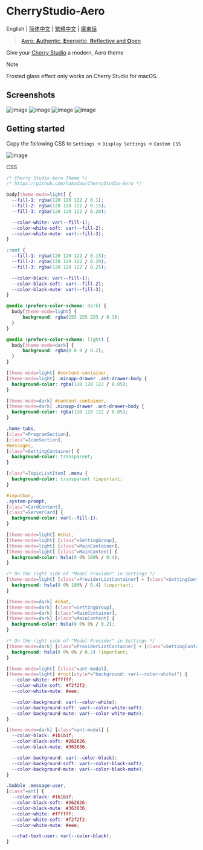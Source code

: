 # CherryStudio-Aero

English | [简体中文](README-cmn_CN.md) | [繁體中文](README-cmn_TW.md) | [廣東話](README-jyut.md)

> [Aero: **A**uthentic, **E**nergetic, **R**eflective and **O**pen](https://en.wikipedia.org/wiki/Windows_Aero)

Give your [Cherry Studio](https://github.com/CherryHQ/cherry-studio) a modern, Aero theme

> [!NOTE]
> Frosted glass effect only works on Cherry Studio for macOS.

## Screenshots

![image](https://github.com/user-attachments/assets/f1b45077-49e7-4c04-8c5f-b5099d1020aa)
![image](https://github.com/user-attachments/assets/a1203c88-9efa-489b-b3e7-a5f41961fd9e)
![image](https://github.com/user-attachments/assets/86315ef8-9bdc-4525-a4cb-b143f8608414)
![image](https://github.com/user-attachments/assets/76d6ffdd-a6be-4694-98b8-69a788208b80)

## Getting started

Copy the following CSS to `Settings` -> `Display Settings` -> `Custom CSS`

![image](https://github.com/user-attachments/assets/a8e595fb-d093-4972-b439-6dfb9029c9ae)

CSS

```css
/* Cherry Studio Aero Theme */
/* https://github.com/hakadao/CherryStudio-Aero */

body[theme-mode=light] {
  --fill-1: rgba(120 120 122 / 0.1);
  --fill-2: rgba(120 120 122 / 0.15);
  --fill-3: rgba(120 120 122 / 0.20);

  --color-white: var(--fill-1);
  --color-white-soft: var(--fill-2);
  --color-white-mute: var(--fill-3);
}

:root {
  --fill-1: rgba(120 120 122 / 0.15);
  --fill-2: rgba(120 120 122 / 0.20);
  --fill-3: rgba(120 120 122 / 0.25);

  --color-black: var(--fill-1);
  --color-black-soft: var(--fill-2);
  --color-black-mute: var(--fill-3);
}

@media (prefers-color-scheme: dark) {
  body[theme-mode=light] {
      background: rgba(255 255 255 / 0.3);
  }
}

@media (prefers-color-scheme: light) {
  body[theme-mode=dark] {
      background: rgba(0 0 0 / 0.2);
  }
}

[theme-mode=light] #content-container,
[theme-mode=light] .minapp-drawer .ant-drawer-body {
  background-color: rgba(120 120 122 / 0.05);
}

[theme-mode=dark] #content-container,
[theme-mode=dark] .minapp-drawer .ant-drawer-body {
  background-color: rgba(120 120 122 / 0.05);
}

.home-tabs,
[class^=ProgramSection],
[class^=IconSection],
#messages, 
[class^=SettingContainer] {
  background-color: transparent;
}

[class^=TopicListItem] .menu {
  background-color: transparent !important;
}

#inputbar,
.system-prompt,
[class^=CardContent],
[class^=ServerCard] {
  background-color: var(--fill-1);
}

[theme-mode=light] #chat,
[theme-mode=light] [class^=SettingGroup],
[theme-mode=light] [class^=MainContainer],
[theme-mode=light] [class^=MainContent] {
  background-color: hsla(0 0% 100% / 0.4);
}

/* On the right side of "Model Provider" in Settings */
[theme-mode=light] [class^=ProviderListContainer] + [class^=SettingContainer] {
  background: hsla(0 0% 100% / 0.4) !important;
}

[theme-mode=dark] #chat,
[theme-mode=dark] [class^=SettingGroup],
[theme-mode=dark] [class^=MainContainer],
[theme-mode=dark] [class^=MainContent] {
  background-color: hsla(0 0% 0% / 0.2);
}

/* On the right side of "Model Provider" in Settings */
[theme-mode=dark] [class^=ProviderListContainer] + [class^=SettingContainer] {
  background: hsla(0 0% 0% / 0.2) !important;
}

[theme-mode=light] [class^=ant-modal],
[theme-mode=light] #root[style*="background: var(--color-white)"] {
  --color-white: #ffffff;
  --color-white-soft: #f2f2f2;
  --color-white-mute: #eee;

  --color-background: var(--color-white);
  --color-background-soft: var(--color-white-soft);
  --color-background-mute: var(--color-white-mute);
}

[theme-mode=dark] [class^=ant-modal] {
  --color-black: #1b1b1f;
  --color-black-soft: #262626;
  --color-black-mute: #363636;

  --color-background: var(--color-black);
  --color-background-soft: var(--color-black-soft);
  --color-background-mute: var(--color-black-mute);
}

.bubble .message-user,
[class^=ant] {
  --color-black: #1b1b1f;
  --color-black-soft: #262626;
  --color-black-mute: #363636;
  --color-white: #ffffff;
  --color-white-soft: #f2f2f2;
  --color-white-mute: #eee;

  --chat-text-user: var(--color-black);
}
```
